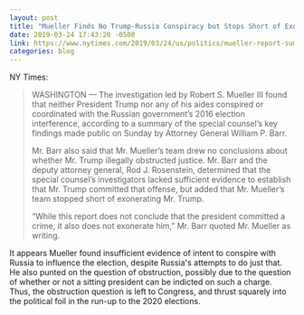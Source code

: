 ```yaml
---
layout: post
title: "Mueller Finds No Trump-Russia Conspiracy but Stops Short of Exonerating President on Obstruction"
date: 2019-03-24 17:43:20 -0500
link: https://www.nytimes.com/2019/03/24/us/politics/mueller-report-summary.html
categories: blog
---
```

NY Times:

>WASHINGTON — The investigation led by Robert S. Mueller III found that neither President Trump nor any of his aides conspired or coordinated with the Russian government’s 2016 election interference, according to a summary of the special counsel’s key findings made public on Sunday by Attorney General William P. Barr.
>
>Mr. Barr also said that Mr. Mueller’s team drew no conclusions about whether Mr. Trump illegally obstructed justice. Mr. Barr and the deputy attorney general, Rod J. Rosenstein, determined that the special counsel’s investigators lacked sufficient evidence to establish that Mr. Trump committed that offense, but added that Mr. Mueller’s team stopped short of exonerating Mr. Trump.
>
>“While this report does not conclude that the president committed a crime, it also does not exonerate him,” Mr. Barr quoted Mr. Mueller as writing.

It appears Mueller found insufficient evidence of intent to conspire with Russia to influence the election, despite Russia's attempts to do just that. He also punted on the question of obstruction, possibly due to the question of whether or not a sitting president can be indicted on such a charge. Thus, the obstruction question is left to Congress, and thrust squarely into the political foil in the run-up to the 2020 elections. 